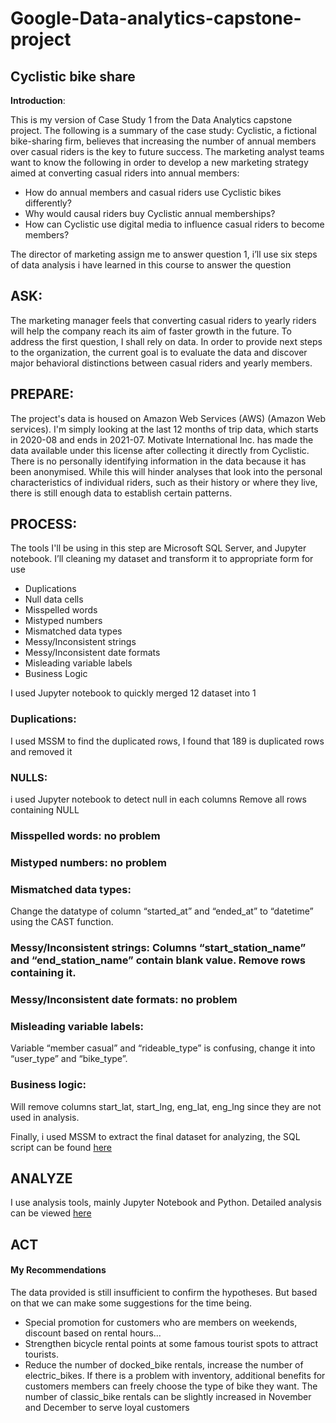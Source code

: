 # Google-Data-analytics-capstone-project
## Cyclistic bike share

__Introduction__:

This is my version of Case Study 1 from the Data Analytics capstone project.
The following is a summary of the case study:
Cyclistic, a fictional bike-sharing firm, believes that increasing the number of annual members over casual riders is the key to future success. The marketing analyst teams want to know the following in order to develop a new marketing strategy aimed at converting casual riders into annual members:
- How do annual members and casual riders use Cyclistic bikes differently?
- Why would causal riders buy Cyclistic annual memberships?
- How can Cyclistic use digital media to influence casual riders to become members?

The director of marketing assign me to answer question 1, i’ll use six steps of data analysis i have learned in this course to answer the question

## ASK:

The marketing manager feels that converting casual riders to yearly riders will help the company reach its aim of faster growth in the future. To address the first question, I shall rely on data.
In order to provide next steps to the organization, the current goal is to evaluate the data and discover major behavioral distinctions between casual riders and yearly members.

## PREPARE:

The project's data is housed on Amazon Web Services (AWS) (Amazon Web services). I'm simply looking at the last 12 months of trip data, which starts in 2020-08 and ends in 2021-07. Motivate International Inc. has made the data available under this license after collecting it directly from Cyclistic. There is no personally identifying information in the data because it has been anonymised. While this will hinder analyses that look into the personal characteristics of individual riders, such as their history or where they live, there is still enough data to establish certain patterns.

## PROCESS:

The tools I'll be using in this step are Microsoft SQL Server, and Jupyter notebook.
I’ll cleaning my dataset and transform it to appropriate form for use
- Duplications
- Null data cells
- Misspelled words
- Mistyped numbers
- Mismatched data types
- Messy/Inconsistent strings
- Messy/Inconsistent date formats
- Misleading variable labels
- Business Logic

I used Jupyter notebook to quickly merged 12 dataset into 1

### Duplications:
I used MSSM to find the duplicated rows, I found that 189 is duplicated rows and removed it
### NULLS:
i used Jupyter notebook to detect null in each columns
Remove all rows containing NULL
### Misspelled words: no problem
### Mistyped numbers: no problem
### Mismatched data types:
Change the datatype of column “started_at” and “ended_at” to “datetime” using the CAST function.
### Messy/Inconsistent strings: Columns “start_station_name” and “end_station_name” contain blank value. Remove rows containing it.
### Messy/Inconsistent date formats: no problem
### Misleading variable labels: 
Variable “member casual” and “rideable_type” is confusing, change it into “user_type” and “bike_type”.
### Business logic: 
Will remove columns start_lat, start_lng, eng_lat, eng_lng since they are not used in analysis.

Finally, i used MSSM to extract the final dataset for analyzing, the SQL script can be found [here](https://github.com/FelixBui/Google-Data-analytics-capstone-project/blob/main/SQLQuery7.sql)
## ANALYZE
I use analysis tools, mainly Jupyter Notebook and Python. Detailed analysis can be viewed [here](https://github.com/FelixBui/Google-Data-analytics-capstone-project/blob/main/Cyclistic.ipynb)
## ACT
#### My Recommendations
The data provided is still insufficient to confirm the hypotheses. But based on that we can make some suggestions for the time being.
- Special promotion for customers who are members on weekends, discount based on rental hours...
- Strengthen bicycle rental points at some famous tourist spots to attract tourists.
- Reduce the number of docked_bike rentals, increase the number of electric_bikes. If there is a problem with inventory, additional benefits for customers members can freely choose the type of bike they want. The number of classic_bike rentals can be slightly increased in November and December to serve loyal customers

